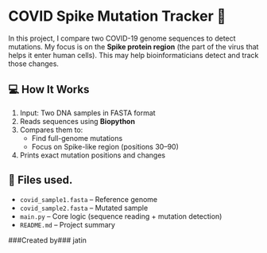 # COVID Spike Mutation Tracker 🧬

In this project, I compare two COVID-19 genome sequences to detect mutations. My focus is on the **Spike protein region** (the part of the virus that helps it enter human cells). This may help bioinformaticians detect and track those changes.

## 💻 How It Works

1. Input: Two DNA samples in FASTA format
2. Reads sequences using **Biopython**
3. Compares them to:
   - Find full-genome mutations
   - Focus on Spike-like region (positions 30–90)
4. Prints exact mutation positions and changes

## 📁 Files used.

- `covid_sample1.fasta` – Reference genome
- `covid_sample2.fasta` – Mutated sample
- `main.py` – Core logic (sequence reading + mutation detection)
- `README.md` – Project summary

###Created by###
jatin

